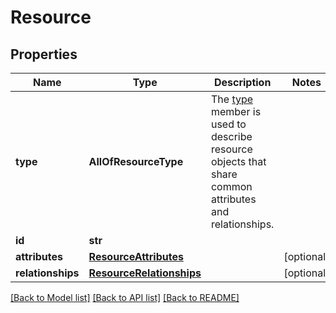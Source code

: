# Resource

## Properties
Name | Type | Description | Notes
------------ | ------------- | ------------- | -------------
**type** | **AllOfResourceType** | The [type](https://jsonapi.org/format/#document-resource-object-identification) member is used to describe resource objects that share common attributes and relationships. | 
**id** | **str** |  | 
**attributes** | [**ResourceAttributes**](ResourceAttributes.md) |  | [optional] 
**relationships** | [**ResourceRelationships**](ResourceRelationships.md) |  | [optional] 

[[Back to Model list]](../README.md#documentation-for-models) [[Back to API list]](../README.md#documentation-for-api-endpoints) [[Back to README]](../README.md)

